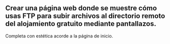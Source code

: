 ## Crear una página web donde se muestre cómo usas FTP para subir archivos al directorio remoto del alojamiento gratuito mediante pantallazos.

Completa con estética acorde a la página de inicio.
